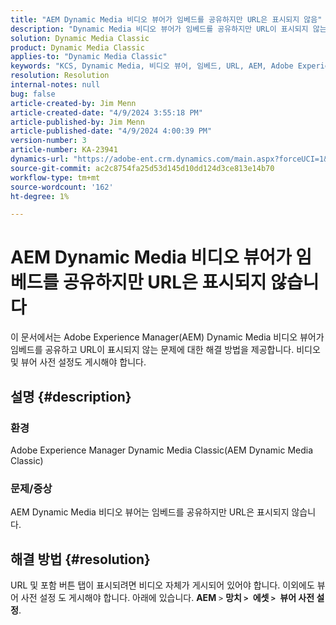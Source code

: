 ```yaml
---
title: "AEM Dynamic Media 비디오 뷰어가 임베드를 공유하지만 URL은 표시되지 않음"
description: "Dynamic Media 비디오 뷰어가 임베드를 공유하지만 URL이 표시되지 않는 AEM 문제를 해결하는 방법에 대해 알아봅니다."
solution: Dynamic Media Classic
product: Dynamic Media Classic
applies-to: "Dynamic Media Classic"
keywords: "KCS, Dynamic Media, 비디오 뷰어, 임베드, URL, AEM, Adobe Experience Manager, 문제 해결"
resolution: Resolution
internal-notes: null
bug: false
article-created-by: Jim Menn
article-created-date: "4/9/2024 3:55:18 PM"
article-published-by: Jim Menn
article-published-date: "4/9/2024 4:00:39 PM"
version-number: 3
article-number: KA-23941
dynamics-url: "https://adobe-ent.crm.dynamics.com/main.aspx?forceUCI=1&pagetype=entityrecord&etn=knowledgearticle&id=6326bb8c-89f6-ee11-a1fe-6045bd006268"
source-git-commit: ac2c8754fa25d53d145d10dd124d3ce813e14b70
workflow-type: tm+mt
source-wordcount: '162'
ht-degree: 1%

---
```


# AEM Dynamic Media 비디오 뷰어가 임베드를 공유하지만 URL은 표시되지 않습니다


이 문서에서는 Adobe Experience Manager(AEM) Dynamic Media 비디오 뷰어가 임베드를 공유하고 URL이 표시되지 않는 문제에 대한 해결 방법을 제공합니다. 비디오 및 뷰어 사전 설정도 게시해야 합니다.

## 설명 {#description}


### 환경<b> </b>

Adobe Experience Manager Dynamic Media Classic(AEM Dynamic Media Classic)

### 문제/증상

AEM Dynamic Media 비디오 뷰어는 임베드를 공유하지만 URL은 표시되지 않습니다.


## 해결 방법 {#resolution}


URL 및 포함 버튼 탭이 표시되려면 비디오 자체가 게시되어 있어야 합니다. 이외에도 뷰어 사전 설정 도 게시해야 합니다. 아래에 있습니다. <b>AEM</b> `>`  <b>망치 `>` </b> <b>에셋 `>` </b> <b>뷰어 사전 설정</b>.
